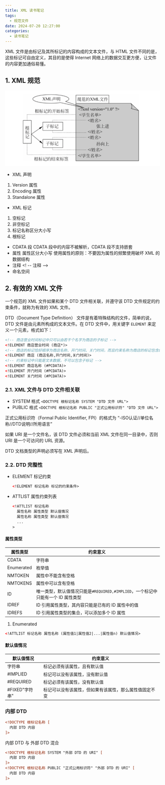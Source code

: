 ```yaml
---
title: XML 读书笔记
tags:
  - 规范文件
date: 2024-07-20 12:27:00
categories:
  - 读书笔记
---
```


XML 文件是由标记及其所标记的内容构成的文本文件，与 HTML 文件不同的是，这些标记可自由定义，其目的是使得 Internet 网络上的数据交互更方便，让文件的内容更加通俗易懂。


<!-- more -->

## 1. XML 规范

![](xml.png)

* XML 声明
1. Version 属性
2. Encoding 属性
3. Standalone 属性
* XML 标记
1. 空标记
2. 非空标记
3. 标记名称区分大小写
4. 根标记
* CDATA 段
CDATA 段中的内容不被解析，CDATA 段不支持嵌套
* 属性
属性区分大小写
使用属性的原则：不要因为属性的频繁使用破坏 XML 的数据结构
* 注释
<! -- 注释 -->
* 命名空间
## 2. 有效的 XML 文件
一个规范的 XML 文件如果和某个 DTD 文件相关联，并遵守该 DTD 文件规定的约束条件，就称为有效的 XML 文件。

DTD（Document Type Definition） 文件是有着特殊结构的文件，简单的说，DTD 文件是由元素所构成的文本文件。在 DTD 文件中，用关键字 `ELEMENT` 来定义一个元素，格式如下：

```xml
<!-- 商店营业时间标记中只可以由若干个名字为商店的子标记 -->
<!ELEMENT 商店营业时间 (商店*)>
<!-- 商店的标记恰好顺序为商店名称、开门时间、关门时间，而且约束名称为商店的标记包含的内容不可以含有可显示的字符（允许含有空格、回车等空白类字符） -->
<!ELEMENT 商店 (商店名称,开门时间,关门时间)>
<!-- 约束标记中只能是文本数据，不可以包含子标记 -->
<!ELEMENT 商店名称 (#PCDATA)>
<!ELEMENT 开门时间 (#PCDATA)>
<!ELEMENT 关门时间 (#PCDATA)>
```

### 2.1. XML 文件与 DTD 文件相关联

* SYSTEM 格式 `<DOCTYPE 根标记名称 SYSTEM "DTD 文件 URL">`
* PUBLIC 格式 `<DOCTYPE 根标记名称 PUBLIC "正式公用标识符" "DTD 文件 URL">`

正式公用标识符（Formal Public Identifier, FPI）的格式为 “-ISO认证//单位名称//DTD说明//所用语言”

如果 URI 是一个文件名，该 DTD 文件必须和当前 XML 文件在同一目录中，否则 URI 是一个可访问的 URL 资源。

DTD 文档类型的声明必须写在 XML 声明后。

### 2.2. DTD 完整性

* ELEMENT 标记约束
  ```xml
  <!ELEMENT 标记名称 标记的约束条件>
  ```
* ATTLIST 属性约束列表

  ```xml
  <!ATTLIST 标记名称
    属性名称 属性类型 默认值情况
    属性名称 属性类型 默认值情况
    ...
  >
  ```

#### 属性类型

|属性类型|约束意义
|-|-
|CDATA|字符串
|Enumerated|枚举值
|NMTOKEN|属性中不能含有空格
|NMTOKENS|属性中可以含有空格
|ID|唯一类型，默认值情况只能是`#REQUIRED,#IMPLIED`，一个标记中只能有一个 ID 属性类型
|IDREF|ID 引用属性类型，其内容只能是已有的 ID 属性中的值
|IDREFS|ID 引用属性类型的集合，可以添加多个 ID 属性

1. Enumerated

```xml
<!ATTLIST 标记名称 属性名称 (属性值1|属性值2|...|属性值n) 默认值情况>
```

#### 默认值情况

|默认值情况|约束意义
|-|-
|字符串|标记必须有该属性，且有默认值
|#IMPLIED|标记可以没有该属性，没有默认值
|#REQUIRED|标记必须有该属性，没有默认值
|#FIXED"字符串"|标记可以没有该属性，但如果有该属性，那么属性值固定不变

### 内部 DTD

```xml
<!DOCTYPE 根标记名称 [
  内部 DTD 内容
]>
```

内部 DTD 与 外部 DTD 混合

```xml
<!DOCTYPE 根标记名称 SYSTEM "外部 DTD 的 URI" [
  内部 DTD 内容
]>
<!DOCTYPE 根标记名称 PUBLIC "正式公用标识符" "外部 DTD 的 URI" [
  内部 DTD 内容
]>
```

